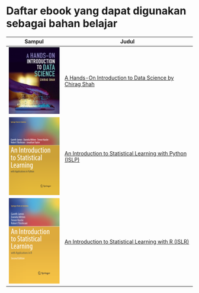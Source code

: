 # Daftar ebook yang dapat digunakan sebagai bahan belajar

| Sampul | Judul |
| ----- | ------ |
| ![alt text](images/ebook1.jpeg) | [A Hands-On Introduction to Data Science by Chirag Shah](https://drive.google.com/file/d/1HdMrkvyaj10OqpV7p3VU7QbfSVeLw5of/view?usp=sharing) | 
| ![alt text](images/ebook2.png) | [An Introduction to Statistical Learning with Python (ISLP)](https://drive.google.com/file/d/1WXN2aSShIwmztHMfvwwOMXKdpexDFcG_/view?usp=sharing) | 
| ![alt text](images/ebook3.png) | [An Introduction to Statistical Learning with R (ISLR)](https://drive.google.com/file/d/1zX2BPmsW8T_9XiQDChF-_6abZwBld0HT/view?usp=sharing) | 
